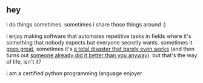 ## hey
i do things sometimes. sometimes i share those things around :)

i enjoy making software that automates repetitive tasks in fields where it's something that nobody expects but everyone secretly wants. sometimes it [goes great](https://github.com/Patrosi73/discord-youtubelive-clipping-bot), sometimes it's [a total disaster that barely even works](https://github.com/Patrosi73/YouTube-Channel-Video-Monitor/) (and then turns out [someone already did it better than you anyway](https://github.com/jerbear2008/tttakedown-tracker)). but that's the way of life, isn't it?

i am a certified python programming language enjoyer

<!--
**Patrosi73/Patrosi73** is a ✨ _special_ ✨ repository because its `README.md` (this file) appears on your GitHub profile.

Here are some ideas to get you started:

- 🔭 I’m currently working on ...
- 🌱 I’m currently learning ...
- 👯 I’m looking to collaborate on ...
- 🤔 I’m looking for help with ...
- 💬 Ask me about ...
- 📫 How to reach me: ...
- 😄 Pronouns: ...
- ⚡ Fun fact: ...
-->
